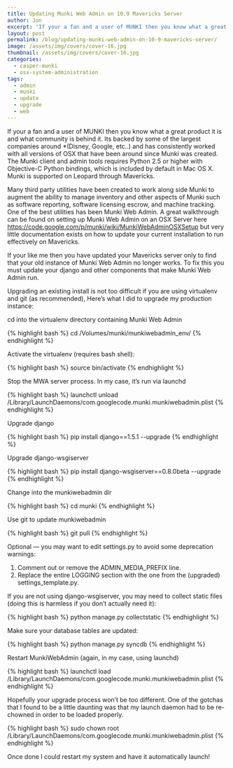 ```yaml
---
title: Updating Munki Web Admin on 10.9 Mavericks Server
author: Jon
excerpt: 'If your a fan and a user of MUNKI then you know what a great product it is and what community is behind it. Its backed by some of the largest companies around *(Disney, Google, etc..) and has consistently worked with all versions of OSX that have been around since Munki was created. The Munki client and admin tools requires Python 2.5 or higher with Objective-C Python bindings, which is included by default in Mac OS X. Munki is supported on Leopard through Mavericks. '
layout: post
permalink: /blog/updating-munki-web-admin-on-10-9-mavericks-server/
image: /assets/img/covers/cover-16.jpg
thumbnail: /assets/img/covers/cover-16.jpg
categories:
  - casper-munki
  - osx-system-administration
tags:
  - admin
  - munki
  - update
  - upgrade
  - web
---
```

If your a fan and a user of MUNKI then you know what a great product it is and what community is behind it. Its backed by some of the largest companies around *(Disney, Google, etc..) and has consistently worked with all versions of OSX that have been around since Munki was created. The Munki client and admin tools requires Python 2.5 or higher with Objective-C Python bindings, which is included by default in Mac OS X. Munki is supported on Leopard through Mavericks. 

Many third party utilities have been created to work along side Munki to augment the ability to manage inventory and other aspects of Munki such as software reporting, software licensing escrow, and machine tracking. One of the best utilities has been Munki Web Admin. A great walkthrough can be found on setting up Munki Web Admin on an OSX Server here https://code.google.com/p/munki/wiki/MunkiWebAdminOSXSetup but very little documentation exists on how to update your current installation to run effectively on Mavericks.

If your like me then you have updated your Mavericks server only to find that your old instance of Munki Web Admin no longer works. To fix this you must update your django and other components that make Munki Web Admin run.

Upgrading an existing install is not too difficult if you are using virtualenv and git (as recommended), Here&#8217;s what I did to upgrade my production instance:

cd into the virtualenv directory containing Munki Web Admin

{% highlight bash %}
cd /Volumes/munki/munkiwebadmin_env/
{% endhighlight %}

Activate the virtualenv (requires bash shell):

{% highlight bash %}
source bin/activate
{% endhighlight %}

Stop the MWA server process. In my case, it&#8217;s run via launchd

{% highlight bash %}
launchctl unload /Library/LaunchDaemons/com.googlecode.munki.munkiwebadmin.plist
{% endhighlight %}

Upgrade django

{% highlight bash %}
pip install django==1.5.1 --upgrade
{% endhighlight %}

Upgrade django-wsgiserver

{% highlight bash %}
pip install django-wsgiserver==0.8.0beta --upgrade
{% endhighlight %}

Change into the munkiwebadmin dir

{% highlight bash %}
cd munki
{% endhighlight %}



Use git to update munkiwebadmin

{% highlight bash %}
git pull
{% endhighlight %}

Optional &#8212; you may want to edit settings.py to avoid some deprecation warnings:

  1. Comment out or remove the ADMIN\_MEDIA\_PREFIX line.
  2. Replace the entire LOGGING section with the one from the (upgraded) settings_template.py.

If you are not using django-wsgiserver, you may need to collect static files (doing this is harmless if you don&#8217;t actually need it):

{% highlight bash %}
python manage.py collectstatic
{% endhighlight %}

Make sure your database tables are updated:

{% highlight bash %}
python manage.py syncdb
{% endhighlight %}

Restart MunkiWebAdmin (again, in my case, using launchd)

{% highlight bash %}
launchctl load /Library/LaunchDaemons/com.googlecode.munki.munkiwebadmin.plist
{% endhighlight %}

Hopefully your upgrade process won&#8217;t be too different. One of the gotchas that I found to be a little daunting was that my launch daemon had to be re-chowned in order to be loaded properly.

{% highlight bash %}
sudo chown root /Library/LaunchDaemons/com.googlecode.munki.munkiwebadmin.plist
{% endhighlight %}

Once done I could restart my system and have it automatically launch!

